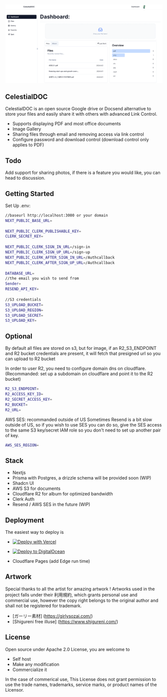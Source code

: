 <html lang="en">
<head>
    <meta charset="UTF-8">
    <meta property="og:title" content="CelestialDOC" />
    <meta property="og:description" content="An open source Google drive or Docsend alternative to store your files and easily share it with others with advanced Link Control." />
    <meta property="og:image" content="https://github.com/suzushi-tw/celestialdoc/blob/main/public/Demo.png" />
    <meta property="og:url" content="https://github.com/suzushi-tw/celestialdoc" />
</head>
<body>
    <!-- You can add a simple message or redirect here -->
</body>
</html>
<img src="./public/Demo.png" alt="CelestialDOC dashboard" />

## CelestialDOC

CelestialDOC is an open source Google drive or Docsend alternative to store your files and easily share it with others with advanced Link Control. 

- Supports displaying PDF and most office documents
- Image Gallery
- Sharing files through email and removing access via link control
- Configure password and download control (download control only applies to PDF)

## Todo

Add support for sharing photos, if there is a feature you would like, you can head to discussion. 


## Getting Started

Set Up .env:

```bash
//baseurl http://localhost:3000 or your domain
NEXT_PUBLIC_BASE_URL=

NEXT_PUBLIC_CLERK_PUBLISHABLE_KEY=
CLERK_SECRET_KEY=

NEXT_PUBLIC_CLERK_SIGN_IN_URL=/sign-in 
NEXT_PUBLIC_CLERK_SIGN_UP_URL=/sign-up 
NEXT_PUBLIC_CLERK_AFTER_SIGN_IN_URL=/Authcallback
NEXT_PUBLIC_CLERK_AFTER_SIGN_UP_URL=/Authcallback

DATABASE_URL=
//the email you wish to send from 
Sender=
RESEND_API_KEY=

//S3 credentials
S3_UPLOAD_BUCKET=
S3_UPLOAD_REGION=
S3_UPLOAD_SECRET=
S3_UPLOAD_KEY=

```

## Optional

By default all files are stored on s3, but for image, if an R2_S3_ENDPOINT and
R2 bucket credentials are present, it will fetch that presigned url so you can
upload to R2 bucket

In order to user R2, you need to configure domain dns on cloudflare.
(Recommanded: set up a subdomain on cloudflare and point it to the R2 bucket)

```bash
R2_S3_ENDPOINT=
R2_ACCESS_KEY_ID=
R2_SECRET_ACCESS_KEY=
R2_BUCKET=
R2_URL=
```

AWS SES: recommanded outside of US
Sometimes Resend is a bit slow outside of US, so if you wish to use SES you can 
do so, give the SES access to the same S3 key/secret IAM role so you don't need 
to set up another pair of key. 

```bash
AWS_SES_REGION=
```



## Stack

- Nextjs
- Prisma with Postgres, a drizzle schema will be provided soon (WIP)
- Shadcn UI
- AWS S3 for documents
- Cloudflare R2 for album for optimized bandwidth 
- Clerk Auth
- Resend / AWS SES in the future (WIP)


## Deployment

The easiest way to deploy is 

- [![Deploy with Vercel](https://vercel.com/button)](https://vercel.com/new/clone?repository-url=https%3A%2F%2Fgithub.com%2Fsuzushi-tw%2Fcelestialdoc&repository-name=celestialdoc-fork&demo-title=CelestialDOC&demo-description=Open%20source%20google%20drive%20%2F%20docsend%20alternative%20&demo-url=https%3A%2F%2Fcelestialdoc.com%2F&demo-image=https%3A%2F%2Fpub-547e64706ac94f28bb62c2bcb0d608db.r2.dev%2FDemo.png)

- [![Deploy to DigitalOcean](https://www.deploytodo.com/do-btn-blue.svg)](https://cloud.digitalocean.com/apps/new?repo=https://github.com/suzushi-tw/celestialdoc/tree/main&refcode=11745b6395ca)

- Cloudflare Pages (add Edge run time)


##  Artwork

Special thanks to all the artist for amazing artwork !
Artworks used in the project falls under their 利用規約,
which grants personal use and commercial use, however
the copy right belongs to the original author and shall
not be registered for trademark. 

- [ガーリー素材] (https://girlysozai.com/)
- [Shigureni free illuse] (https://www.shigureni.com/)

## License

Open source under Apache 2.0 License, you are welcome to 

- Self host
- Make any modification 
- Commercialize it

In the case of commerical use, This License does not grant permission to use the trade names, trademarks, service marks, or product names of the Licensor. 
